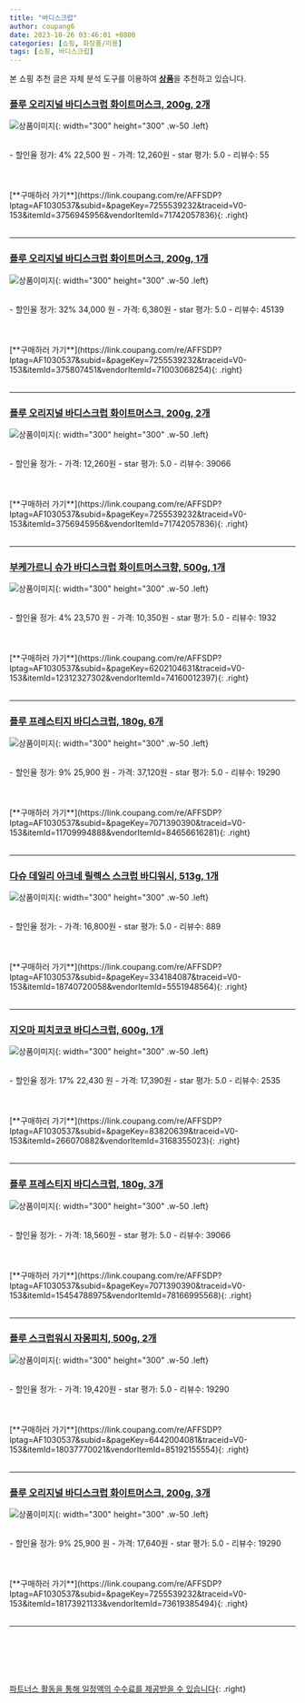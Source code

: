 ```yaml
---
title: "바디스크럽"
author: coupang6
date: 2023-10-26 03:46:01 +0800
categories: [쇼핑, 화장품/미용]
tags: [쇼핑, 바디스크럽]
---
```


본 쇼핑 추천 글은 자체 분석 도구를 이용하여 [**상품**](https://link.coupang.com/a/bao1ui)을 추천하고 있습니다.

### [플루 오리지널 바디스크럽 화이트머스크, 200g, 2개](https://link.coupang.com/re/AFFSDP?lptag=AF1030537&subid=&pageKey=7255539232&traceid=V0-153&itemId=3756945956&vendorItemId=71742057836)

![상품이미지](https://thumbnail8.coupangcdn.com/thumbnails/remote/230x230ex/image/retail/images/3672055703972864-3a4d7c74-f34f-497f-93a5-0a4706b47b1b.jpg){: width="300" height="300" .w-50 .left}


<br>
- 할인율 정가: 4%  22,500   원
- 가격: 12,260원
- star 평가: 5.0
- 리뷰수: 55
<br>
<br>
<br>
<br>
[**구매하러 가기**](https://link.coupang.com/re/AFFSDP?lptag=AF1030537&subid=&pageKey=7255539232&traceid=V0-153&itemId=3756945956&vendorItemId=71742057836){: .right}
<br>
<br>

---

### [플루 오리지널 바디스크럽 화이트머스크, 200g, 1개](https://link.coupang.com/re/AFFSDP?lptag=AF1030537&subid=&pageKey=7255539232&traceid=V0-153&itemId=375807451&vendorItemId=71003068254)

![상품이미지](https://thumbnail10.coupangcdn.com/thumbnails/remote/230x230ex/image/retail/images/124226958944375-d601c665-c1af-454a-ba0a-b31ad69f3d82.jpg){: width="300" height="300" .w-50 .left}


<br>
- 할인율 정가: 32%  34,000   원
- 가격: 6,380원
- star 평가: 5.0
- 리뷰수: 45139
<br>
<br>
<br>
<br>
[**구매하러 가기**](https://link.coupang.com/re/AFFSDP?lptag=AF1030537&subid=&pageKey=7255539232&traceid=V0-153&itemId=375807451&vendorItemId=71003068254){: .right}
<br>
<br>

---

### [플루 오리지널 바디스크럽 화이트머스크, 200g, 2개](https://link.coupang.com/re/AFFSDP?lptag=AF1030537&subid=&pageKey=7255539232&traceid=V0-153&itemId=3756945956&vendorItemId=71742057836)

![상품이미지](https://thumbnail8.coupangcdn.com/thumbnails/remote/230x230ex/image/retail/images/3672055703972864-3a4d7c74-f34f-497f-93a5-0a4706b47b1b.jpg){: width="300" height="300" .w-50 .left}


<br>
- 할인율 정가: 
- 가격: 12,260원
- star 평가: 5.0
- 리뷰수: 39066
<br>
<br>
<br>
<br>
[**구매하러 가기**](https://link.coupang.com/re/AFFSDP?lptag=AF1030537&subid=&pageKey=7255539232&traceid=V0-153&itemId=3756945956&vendorItemId=71742057836){: .right}
<br>
<br>

---

### [부케가르니 슈가 바디스크럽 화이트머스크향, 500g, 1개](https://link.coupang.com/re/AFFSDP?lptag=AF1030537&subid=&pageKey=6202104631&traceid=V0-153&itemId=12312327302&vendorItemId=74160012397)

![상품이미지](https://thumbnail6.coupangcdn.com/thumbnails/remote/230x230ex/image/retail/images/1142492965392557-4cf4d550-9f38-4992-b92f-02522561149b.jpg){: width="300" height="300" .w-50 .left}


<br>
- 할인율 정가: 4%  23,570   원
- 가격: 10,350원
- star 평가: 5.0
- 리뷰수: 1932
<br>
<br>
<br>
<br>
[**구매하러 가기**](https://link.coupang.com/re/AFFSDP?lptag=AF1030537&subid=&pageKey=6202104631&traceid=V0-153&itemId=12312327302&vendorItemId=74160012397){: .right}
<br>
<br>

---

### [플루 프레스티지 바디스크럽, 180g, 6개](https://link.coupang.com/re/AFFSDP?lptag=AF1030537&subid=&pageKey=7071390390&traceid=V0-153&itemId=11709994888&vendorItemId=84656616281)

![상품이미지](https://thumbnail8.coupangcdn.com/thumbnails/remote/230x230ex/image/retail/images/7438789295271669-38c3fec9-c2ba-40f3-9cb7-2a88a6dc597d.jpg){: width="300" height="300" .w-50 .left}


<br>
- 할인율 정가: 9%  25,900   원
- 가격: 37,120원
- star 평가: 5.0
- 리뷰수: 19290
<br>
<br>
<br>
<br>
[**구매하러 가기**](https://link.coupang.com/re/AFFSDP?lptag=AF1030537&subid=&pageKey=7071390390&traceid=V0-153&itemId=11709994888&vendorItemId=84656616281){: .right}
<br>
<br>

---

### [다슈 데일리 아크네 릴렉스 스크럽 바디워시, 513g, 1개](https://link.coupang.com/re/AFFSDP?lptag=AF1030537&subid=&pageKey=334184087&traceid=V0-153&itemId=18740720058&vendorItemId=5551948564)

![상품이미지](https://thumbnail7.coupangcdn.com/thumbnails/remote/230x230ex/image/retail/images/8316283078529825-73acf776-1e42-4ead-a117-b74728e17a62.jpg){: width="300" height="300" .w-50 .left}


<br>
- 할인율 정가: 
- 가격: 16,800원
- star 평가: 5.0
- 리뷰수: 889
<br>
<br>
<br>
<br>
[**구매하러 가기**](https://link.coupang.com/re/AFFSDP?lptag=AF1030537&subid=&pageKey=334184087&traceid=V0-153&itemId=18740720058&vendorItemId=5551948564){: .right}
<br>
<br>

---

### [지오마 피치코코 바디스크럽, 600g, 1개](https://link.coupang.com/re/AFFSDP?lptag=AF1030537&subid=&pageKey=83820639&traceid=V0-153&itemId=266070882&vendorItemId=3168355023)

![상품이미지](https://thumbnail9.coupangcdn.com/thumbnails/remote/230x230ex/image/retail/images/4433390622050778-d941734c-f9a2-43af-a121-747ffc07fb9c.jpg){: width="300" height="300" .w-50 .left}


<br>
- 할인율 정가: 17%  22,430   원
- 가격: 17,390원
- star 평가: 5.0
- 리뷰수: 2535
<br>
<br>
<br>
<br>
[**구매하러 가기**](https://link.coupang.com/re/AFFSDP?lptag=AF1030537&subid=&pageKey=83820639&traceid=V0-153&itemId=266070882&vendorItemId=3168355023){: .right}
<br>
<br>

---

### [플루 프레스티지 바디스크럽, 180g, 3개](https://link.coupang.com/re/AFFSDP?lptag=AF1030537&subid=&pageKey=7071390390&traceid=V0-153&itemId=15454788975&vendorItemId=78166995568)

![상품이미지](https://thumbnail9.coupangcdn.com/thumbnails/remote/230x230ex/image/retail/images/1238063134955362-3d4ceb66-7638-4fba-aa6d-1cfe9e37c0bc.jpg){: width="300" height="300" .w-50 .left}


<br>
- 할인율 정가: 
- 가격: 18,560원
- star 평가: 5.0
- 리뷰수: 39066
<br>
<br>
<br>
<br>
[**구매하러 가기**](https://link.coupang.com/re/AFFSDP?lptag=AF1030537&subid=&pageKey=7071390390&traceid=V0-153&itemId=15454788975&vendorItemId=78166995568){: .right}
<br>
<br>

---

### [플루 스크럽워시 자몽피치, 500g, 2개](https://link.coupang.com/re/AFFSDP?lptag=AF1030537&subid=&pageKey=6442004081&traceid=V0-153&itemId=18037770021&vendorItemId=85192155554)

![상품이미지](https://thumbnail9.coupangcdn.com/thumbnails/remote/230x230ex/image/retail/images/471570085868212-60a97642-1ea4-41fd-b34e-197b59a1e693.jpg){: width="300" height="300" .w-50 .left}


<br>
- 할인율 정가: 
- 가격: 19,420원
- star 평가: 5.0
- 리뷰수: 19290
<br>
<br>
<br>
<br>
[**구매하러 가기**](https://link.coupang.com/re/AFFSDP?lptag=AF1030537&subid=&pageKey=6442004081&traceid=V0-153&itemId=18037770021&vendorItemId=85192155554){: .right}
<br>
<br>

---

### [플루 오리지널 바디스크럽 화이트머스크, 200g, 3개](https://link.coupang.com/re/AFFSDP?lptag=AF1030537&subid=&pageKey=7255539232&traceid=V0-153&itemId=18173921133&vendorItemId=73619385494)

![상품이미지](https://thumbnail10.coupangcdn.com/thumbnails/remote/230x230ex/image/retail/images/36802579654383-a40186c6-f70a-4482-b5a7-0de90626f826.jpg){: width="300" height="300" .w-50 .left}


<br>
- 할인율 정가: 9%  25,900   원
- 가격: 17,640원
- star 평가: 5.0
- 리뷰수: 19290
<br>
<br>
<br>
<br>
[**구매하러 가기**](https://link.coupang.com/re/AFFSDP?lptag=AF1030537&subid=&pageKey=7255539232&traceid=V0-153&itemId=18173921133&vendorItemId=73619385494){: .right}
<br>
<br>

---
<br><br><br><br><br> [파트너스 활동을 통해 일정액의 수수료를 제공받을 수 있습니다](https://link.coupang.com/a/bao1ui){: .right}